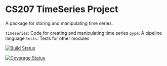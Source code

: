 # CS207 TimeSeries Project

A package for storing and manipulating time series.

<code>timeseries</code>: Code for creating and manipulating time series
<code>pype</code>: A pipeline language
<code>tests</code>: Tests for other modules

[![Build Status](https://travis-ci.org/mc-hammertimeseries/cs207project.svg?branch=master)](https://travis-ci.org/mc-hammertimeseries/cs207project)

[![Coverage Status](https://coveralls.io/repos/github/mc-hammertimeseries/cs207project/badge.svg?branch=master)](https://coveralls.io/github/mc-hammertimeseries/cs207project?branch=master)

